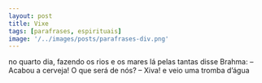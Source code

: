 ```yaml
---
layout: post
title: Vixe
tags: [parafrases, espirituais]
image: '/../images/posts/parafrases-div.png'
---
```


no quarto dia, fazendo os rios
e os mares
lá pelas tantas
disse Brahma:
– Acabou a cerveja! O que será de nós?
– Xiva!
        e veio uma tromba d’água
